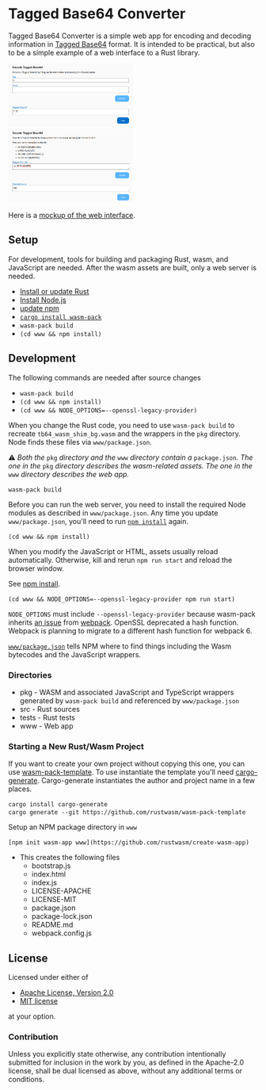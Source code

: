 # Tagged Base64 Converter

Tagged Base64 Converter is a simple web app for encoding and decoding information in [Tagged Base64](https://github.com/EspressoSystems/tagged-base64) format. It is intended to be practical, but also to be a simple example of a web interface to a Rust library.

<img src='docs/ui_encode1.png' style='width:50%;height:50%' alt='Encoding form'> <img src='docs/ui_decode1.png' style='width:50%;height:50%' alt='Decoding form'>

Here is a [mockup of the web
interface](https://pictographer.github.io/tb64-converter/www/).

## Setup

For development, tools for building and packaging Rust, wasm, and JavaScript are needed. After the wasm assets are built, only a web server is needed.

- [Install or update Rust](https://www.rust-lang.org/tools/install)
- [Install Node.js](https://nodejs.org/en/download)
- [update npm](https://docs.npmjs.com/try-the-latest-stable-version-of-npm)
- [`cargo install wasm-pack`](https://rustwasm.github.io/wasm-pack/installer/)
- `wasm-pack build`
- `(cd www && npm install)`

## Development

The following commands are needed after source changes

- `wasm-pack build`
- `(cd www && npm install)`
- `(cd www && NODE_OPTIONS=--openssl-legacy-provider)`

When you change the Rust code, you need to use `wasm-pack build` to recreate `tb64_wasm_shim_bg.wasm` and the wrappers in the `pkg` directory. Node finds these files via `www/package.json`.

:warning: _Both the_ `pkg` _directory and the_ `www` _directory contain a_ `package.json`_. The one in the_ `pkg` _directory describes the wasm-related assets. The one in the_ `www` _directory describes the web app._

```
wasm-pack build
```

Before you can run the web server, you need to install the required Node modules as described in `www/package.json`. Any time you update `www/package.json`, you'll need to run [`npm install`](https://docs.npmjs.com/cli/v10/commands/npm-install) again.
```
(cd www && npm install)
```

When you modify the JavaScript or HTML, assets usually reload automatically. Otherwise, kill and rerun `npm run start` and reload the browser window.

See [npm install](https://docs.npmjs.com/cli/v10/commands/npm-install).

```
(cd www && NODE_OPTIONS=--openssl-legacy-provider npm run start)
```

`NODE_OPTIONS` must include `--openssl-legacy-provider` because wasm-pack inherits [an issue](https://github.com/webpack/webpack/issues/14532) from [webpack](https://webpack.js.org/). OpenSSL deprecated a hash function. Webpack is planning to migrate to a different hash function for webpack 6.

[`www/package.json`](https://docs.npmjs.com/cli/v10/configuring-npm/package-json) tells NPM where to find things including the Wasm bytecodes and the JavaScript wrappers.

### Directories

- pkg - WASM and associated JavaScript and TypeScript wrappers generated by `wasm-pack build` and referenced by `www/package.json`
- src - Rust sources
- tests - Rust tests
- www - Web app

### Starting a New Rust/Wasm Project

If you want to create your own project without copying this one, you can use [wasm-pack-template](https://github.com/rustwasm/wasm-pack-template). To use instantiate the template you'll need [cargo-generate](https://cargo-generate.github.io/cargo-generate/index.html). Cargo-generate instantiates the author and project name in a few places.

```
cargo install cargo-generate
cargo generate --git https://github.com/rustwasm/wasm-pack-template
```

Setup an NPM package directory in `www`
```
[npm init wasm-app www](https://github.com/rustwasm/create-wasm-app)
```
- This creates the following files
  - bootstrap.js
  - index.html
  - index.js
  - LICENSE-APACHE
  - LICENSE-MIT
  - package.json
  - package-lock.json
  - README.md
  - webpack.config.js

## License

Licensed under either of

- [Apache License, Version 2.0](http://www.apache.org/licenses/LICENSE-2.0)
- [MIT license](http://opensource.org/licenses/MIT)

at your option.

### Contribution

Unless you explicitly state otherwise, any contribution intentionally
submitted for inclusion in the work by you, as defined in the Apache-2.0
license, shall be dual licensed as above, without any additional terms or
conditions.